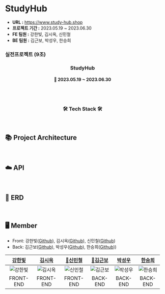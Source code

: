 # StudyHub
- **URL :** https://www.study-hub.shop
- **프로젝트 기간 :** 2023.05.19 ~ 2023.06.30
- **FE 팀원 :** 강한빛, 김시옥, 신민철
- **BE 팀원 :** 김근보, 박성우, 한승희

### 실전프로젝트 (9조)

<h3 align="center"><b>StudyHub</b></h3>

<h4 align="center">📆 2023.05.19 ~ 2023.06.30</h4>
<br>

<br>
<h3 align="center"><b>🛠 Tech Stack 🛠</b></h3>

<br>

## 📚 Project Architecture


<br>

## ☁️ API

<br>

## 🧱 ERD


<br>

## 🖥️ Member
- Front: 강한빛([Github](https://github.com/hanbitk)), 김시옥([Github](https://github.com/gigupc11)), 신민철([Github](https://github.com/MinCheolS))
- Back: 김근보([Github](https://github.com/CaptainGombo)), 박성우([Github](https://github.com/seongwop)), 한승희([Github](https://github.com/seunghee58)))

|             [강한빛](https://github.com/hanbitk)             |              [김시옥](https://github.com/gigupc11)              |             [🚩신민철](https://github.com/MinCheolS)             |              [🚩김근보](https://github.com/CaptainGombo)              |               [박성우](https://github.com/seongwop)               |             [한승희](https://github.com/seunghee58)             |
|:-------------------------------------------------------------:|:-------------------------------------------------------------:|:-------------------------------------------------------------:|:------------------------------------------------------------:|:-------------------------------------------------------------:|:-------------------------------------------------------------:|
| ![강한빛](https://avatars.githubusercontent.com/u/89821162?v=4) | ![김시옥](https://avatars.githubusercontent.com/u/57202643?v=4) | ![신민철](https://avatars.githubusercontent.com/u/97032929?v=4) | ![김근보](https://avatars.githubusercontent.com/u/125139072?v=4) | ![박성우](https://avatars.githubusercontent.com/u/93995037?v=4) | ![한승희](https://avatars.githubusercontent.com/u/129656095?v=4) |
|                           FRONT-END                           |                           FRONT-END                           |                           FRONT-END                            |                           BACK-END                           |                           BACK-END                            |                           BACK-END                            |
<br>

